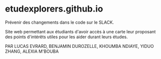 # etudexplorers.github.io

Prévenir des changements dans le code sur le SLACK.


Site web permettant aux étudiants d'avoir accès à une carte leur proposant des points d'intérêts utiles pour les aider durant leurs études.

PAR LUCAS EVRARD, BENJAMIN DUROZELLE, KHOUMBA NDIAYE, YIDUO ZHANG, ALEXIA M'BOUBA

